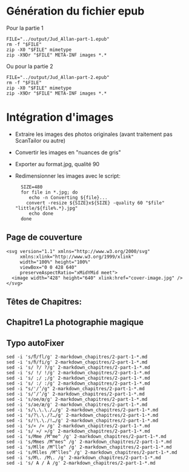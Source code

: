 # Génération du fichier epub

Pour la partie 1

    FILE="../output/Jud_Allan-part-1.epub"
    rm -f "$FILE"
    zip -X0 "$FILE" mimetype
    zip -X9Dr "$FILE" META-INF images *.*

Ou pour la partie 2

    FILE="../output/Jud_Allan-part-2.epub"
    rm -f "$FILE"
    zip -X0 "$FILE" mimetype
    zip -X9Dr "$FILE" META-INF images *.*

# Intégration d'images

- Extraire les images des photos originales (avant traitement pas ScanTailor ou autre)
- Convertir les images en "nuances de gris"
- Exporter au format.jpg, qualité 90
- Redimensionner les images avec le script:

        SIZE=480
        for file in *.jpg; do
           echo -n Converting ${file}...
          convert -resize ${SIZE}x${SIZE} -quality 60 "$file" "little/${file%.*}.jpg"
           echo done
        done

## Page de couverture

    <svg version="1.1" xmlns="http://www.w3.org/2000/svg"
         xmlns:xlink="http://www.w3.org/1999/xlink"
         width="100%" height="100%"
         viewBox="0 0 428 640"
         preserveAspectRatio="xMidYMid meet">
      <image width="428" height="640" xlink:href="cover-image.jpg" />
    </svg>

## Têtes de Chapitres:

<h2 class="chapter"><span class="chapterHeader"><span class="translation">Chapitre</span><span class="count">1</span></span>
La photographie magique</h2>


## Typo autoFixer

    sed -i 's/ﬂ/fl/g' 2-markdown_chapitres/2-part-1-*.md
    sed -i 's/ﬁ/fi/g' 2-markdown_chapitres/2-part-1-*.md
    sed -i 's/ ?/ ?/g' 2-markdown_chapitres/2-part-1-*.md
    sed -i 's/ !/ !/g' 2-markdown_chapitres/2-part-1-*.md
    sed -i 's/ ;/ ;/g' 2-markdown_chapitres/2-part-1-*.md
    sed -i 's/ :/ :/g' 2-markdown_chapitres/2-part-1-*.md
    sed -i "s/'/’/g" 2-markdown_chapitres/2-part-1-*.md
    sed -i 's/‘/’/g' 2-markdown_chapitres/2-part-1-*.md
    sed -i 's/oe/œ/g' 2-markdown_chapitres/2-part-1-*.md
    sed -i 's/ae/æ/g' 2-markdown_chapitres/2-part-1-*.md
    sed -i 's/\.\.\./…/g' 2-markdown_chapitres/2-part-1-*.md
    sed -i 's/?\.\./?…/g' 2-markdown_chapitres/2-part-1-*.md
    sed -i 's/!\.\./!…/g' 2-markdown_chapitres/2-part-1-*.md
    sed -i 's/« /« /g' 2-markdown_chapitres/2-part-1-*.md
    sed -i 's/ »/ »/g' 2-markdown_chapitres/2-part-1-*.md
    sed -i 's/Mme /M^me^ /g' 2-markdown_chapitres/2-part-1-*.md
    sed -i 's/Mmes /M^mes^ /g' 2-markdown_chapitres/2-part-1-*.md
    sed -i 's/Mlle /M^lle^ /g' 2-markdown_chapitres/2-part-1-*.md
    sed -i 's/Mlles /M^lles^ /g' 2-markdown_chapitres/2-part-1-*.md
    sed -i 's/M\. /M\. /g' 2-markdown_chapitres/2-part-1-*.md
    sed -i 's/ A / À /g' 2-markdown_chapitres/2-part-1-*.md
